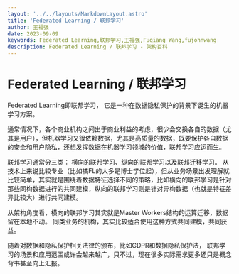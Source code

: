 ```yaml
---
layout: '../../layouts/MarkdownLayout.astro'
title: 'Federated Learning / 联邦学习'
author: 王福强
date: 2023-09-09
keywords: Federated Learning,联邦学习,王福强,Fuqiang Wang,fujohnwang
description: Federated Learning / 联邦学习 - 架构百科
---
```


# Federated Learning / 联邦学习

Federated Learning即联邦学习， 它是一种在数据隐私保护的背景下诞生的机器学习方案。

通常情况下，各个商业机构之间出于商业利益的考虑，很少会交换各自的数据（尤其是用户），但机器学习又很依赖数据，尤其是高质量的数据，既要保护各自数据的安全和用户隐私，还想发挥数据在机器学习领域的价值，联邦学习应运而生。

联邦学习通常分三类： 横向的联邦学习、纵向的联邦学习以及联邦迁移学习。 从技术上来说比较专业（比如搞FL的大多是博士学位起），但从业务场景出发理解就比较简单，其实就是围绕着数据特征选择不同的策略，比如横向的联邦学习是针对那些同构数据进行的共同建模，纵向的联邦学习则是针对异构数据（也就是特征差异比较大）进行共同建模。

从架构角度看，横向的联邦学习其实就是Master Workers结构的运算迁移，数据留在本地不动。  同类业务的机构，其实比较适合使用这种方式共同建模，共同获益。

随着对数据和隐私保护相关法律的颁布，比如GDPR和数据隐私保护法， 联邦学习的场景和应用范围或许会越来越广，只不过，现在很多实际需求更多还只是概念背书甚至向上汇报。

